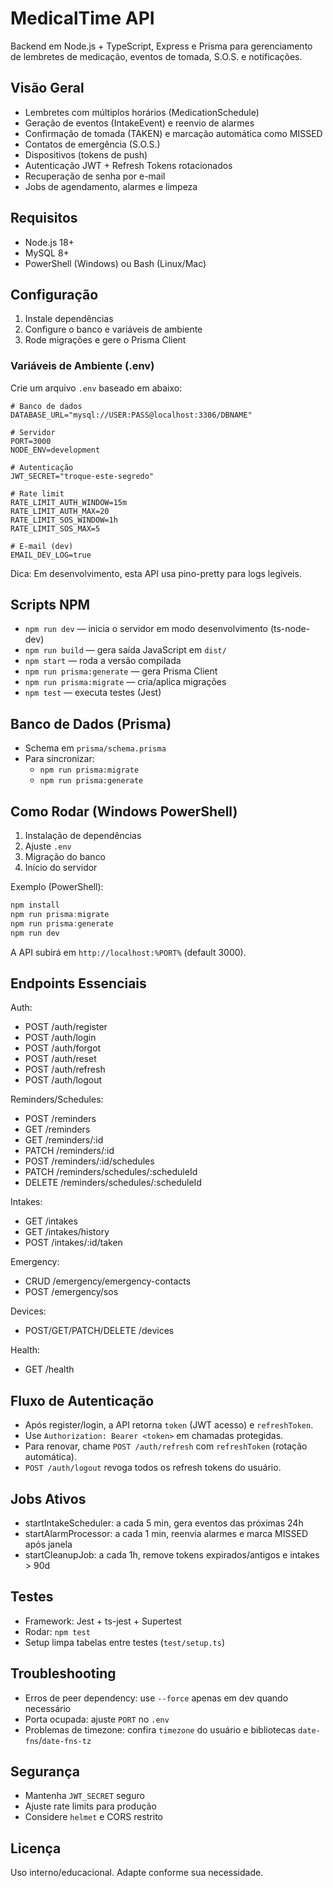 # MedicalTime API

Backend em Node.js + TypeScript, Express e Prisma para gerenciamento de lembretes de medicação, eventos de tomada, S.O.S. e notificações.

## Visão Geral

- Lembretes com múltiplos horários (MedicationSchedule)
- Geração de eventos (IntakeEvent) e reenvio de alarmes
- Confirmação de tomada (TAKEN) e marcação automática como MISSED
- Contatos de emergência (S.O.S.)
- Dispositivos (tokens de push)
- Autenticação JWT + Refresh Tokens rotacionados
- Recuperação de senha por e-mail
- Jobs de agendamento, alarmes e limpeza

## Requisitos

- Node.js 18+
- MySQL 8+
- PowerShell (Windows) ou Bash (Linux/Mac)

## Configuração

1. Instale dependências
2. Configure o banco e variáveis de ambiente
3. Rode migrações e gere o Prisma Client

### Variáveis de Ambiente (.env)

Crie um arquivo `.env` baseado em abaixo:

```
# Banco de dados
DATABASE_URL="mysql://USER:PASS@localhost:3306/DBNAME"

# Servidor
PORT=3000
NODE_ENV=development

# Autenticação
JWT_SECRET="troque-este-segredo"

# Rate limit
RATE_LIMIT_AUTH_WINDOW=15m
RATE_LIMIT_AUTH_MAX=20
RATE_LIMIT_SOS_WINDOW=1h
RATE_LIMIT_SOS_MAX=5

# E-mail (dev)
EMAIL_DEV_LOG=true
```

Dica: Em desenvolvimento, esta API usa pino-pretty para logs legíveis.

## Scripts NPM

- `npm run dev` — inicia o servidor em modo desenvolvimento (ts-node-dev)
- `npm run build` — gera saída JavaScript em `dist/`
- `npm start` — roda a versão compilada
- `npm run prisma:generate` — gera Prisma Client
- `npm run prisma:migrate` — cria/aplica migrações
- `npm test` — executa testes (Jest)

## Banco de Dados (Prisma)

- Schema em `prisma/schema.prisma`
- Para sincronizar:
  - `npm run prisma:migrate`
  - `npm run prisma:generate`

## Como Rodar (Windows PowerShell)

1. Instalação de dependências
2. Ajuste `.env`
3. Migração do banco
4. Início do servidor

Exemplo (PowerShell):

```powershell
npm install
npm run prisma:migrate
npm run prisma:generate
npm run dev
```

A API subirá em `http://localhost:%PORT%` (default 3000).

## Endpoints Essenciais

Auth:

- POST /auth/register
- POST /auth/login
- POST /auth/forgot
- POST /auth/reset
- POST /auth/refresh
- POST /auth/logout

Reminders/Schedules:

- POST /reminders
- GET /reminders
- GET /reminders/:id
- PATCH /reminders/:id
- POST /reminders/:id/schedules
- PATCH /reminders/schedules/:scheduleId
- DELETE /reminders/schedules/:scheduleId

Intakes:

- GET /intakes
- GET /intakes/history
- POST /intakes/:id/taken

Emergency:

- CRUD /emergency/emergency-contacts
- POST /emergency/sos

Devices:

- POST/GET/PATCH/DELETE /devices

Health:

- GET /health

## Fluxo de Autenticação

- Após register/login, a API retorna `token` (JWT acesso) e `refreshToken`.
- Use `Authorization: Bearer <token>` em chamadas protegidas.
- Para renovar, chame `POST /auth/refresh` com `refreshToken` (rotação automática).
- `POST /auth/logout` revoga todos os refresh tokens do usuário.

## Jobs Ativos

- startIntakeScheduler: a cada 5 min, gera eventos das próximas 24h
- startAlarmProcessor: a cada 1 min, reenvia alarmes e marca MISSED após janela
- startCleanupJob: a cada 1h, remove tokens expirados/antigos e intakes > 90d

## Testes

- Framework: Jest + ts-jest + Supertest
- Rodar: `npm test`
- Setup limpa tabelas entre testes (`test/setup.ts`)

## Troubleshooting

- Erros de peer dependency: use `--force` apenas em dev quando necessário
- Porta ocupada: ajuste `PORT` no `.env`
- Problemas de timezone: confira `timezone` do usuário e bibliotecas `date-fns`/`date-fns-tz`

## Segurança

- Mantenha `JWT_SECRET` seguro
- Ajuste rate limits para produção
- Considere `helmet` e CORS restrito

## Licença

Uso interno/educacional. Adapte conforme sua necessidade.
